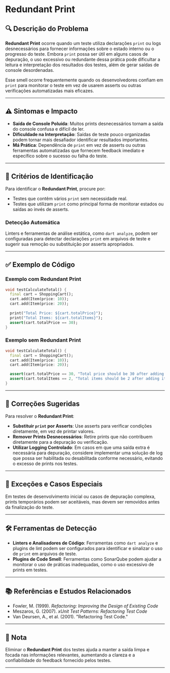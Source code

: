 # Redundant Print

## 🔍 Descrição do Problema
**Redundant Print** ocorre quando um teste utiliza declarações `print` ou logs desnecessários para fornecer informações sobre o estado interno ou o progresso do teste. Embora `print` possa ser útil em alguns casos de depuração, o uso excessivo ou redundante dessa prática pode dificultar a leitura e interpretação dos resultados dos testes, além de gerar saídas de console desordenadas.

Esse smell ocorre frequentemente quando os desenvolvedores confiam em `print` para monitorar o teste em vez de usarem asserts ou outras verificações automatizadas mais eficazes.

---

## ⚠️ Sintomas e Impacto
- **Saída de Console Poluída**: Muitos prints desnecessários tornam a saída do console confusa e difícil de ler.
- **Dificuldade na Interpretação**: Saídas de teste pouco organizadas podem tornar mais desafiador identificar resultados importantes.
- **Má Prática**: Dependência de `print` em vez de asserts ou outras ferramentas automatizadas que fornecem feedback imediato e específico sobre o sucesso ou falha do teste.

---

## 🔑 Critérios de Identificação
Para identificar o **Redundant Print**, procure por:
- Testes que contêm vários `print` sem necessidade real.
- Testes que utilizam `print` como principal forma de monitorar estados ou saídas ao invés de asserts.

### Detecção Automática
Linters e ferramentas de análise estática, como `dart analyze`, podem ser configuradas para detectar declarações `print` em arquivos de teste e sugerir sua remoção ou substituição por asserts apropriados.

---

## ✅ Exemplo de Código

### Exemplo com Redundant Print

```dart
void testCalculateTotal() {
  final cart = ShoppingCart();
  cart.add(Item(price: 10));
  cart.add(Item(price: 20));
  
  print("Total Price: ${cart.totalPrice}");
  print("Total Items: ${cart.totalItems}");
  assert(cart.totalPrice == 30);
}
```

### Exemplo sem Redundant Print

```dart
void testCalculateTotal() {
  final cart = ShoppingCart();
  cart.add(Item(price: 10));
  cart.add(Item(price: 20));

  assert(cart.totalPrice == 30, "Total price should be 30 after adding items");
  assert(cart.totalItems == 2, "Total items should be 2 after adding items");
}
```

---

## 🚀 Correções Sugeridas
Para resolver o **Redundant Print**:

- **Substituir `print` por Asserts**: Use asserts para verificar condições diretamente, em vez de printar valores.
- **Remover Prints Desnecessários**: Retire prints que não contribuem diretamente para a depuração ou verificação.
- **Utilizar Logging Controlado**: Em casos em que uma saída extra é necessária para depuração, considere implementar uma solução de log que possa ser habilitada ou desabilitada conforme necessário, evitando o excesso de prints nos testes.

---

## 🌟 Exceções e Casos Especiais
Em testes de desenvolvimento inicial ou casos de depuração complexa, prints temporários podem ser aceitáveis, mas devem ser removidos antes da finalização do teste.

---

## 🛠 Ferramentas de Detecção
- **Linters e Analisadores de Código**: Ferramentas como `dart analyze` e plugins de lint podem ser configurados para identificar e sinalizar o uso de `print` em arquivos de teste.
- **Plugins de Code Smell**: Ferramentas como SonarQube podem ajudar a monitorar o uso de práticas inadequadas, como o uso excessivo de prints em testes.

---

## 📚 Referências e Estudos Relacionados
- Fowler, M. (1999). *Refactoring: Improving the Design of Existing Code*
- Meszaros, G. (2007). *xUnit Test Patterns: Refactoring Test Code*
- Van Deursen, A., et al. (2001). "Refactoring Test Code."

---

## 📝 Nota
Eliminar o **Redundant Print** dos testes ajuda a manter a saída limpa e focada nas informações relevantes, aumentando a clareza e a confiabilidade do feedback fornecido pelos testes.

---
